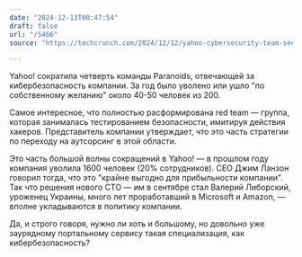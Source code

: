 ```yaml
---
date: "2024-12-13T00:47:54"
draft: false
url: "/5466"
source: "https://techcrunch.com/2024/12/12/yahoo-cybersecurity-team-sees-layoffs-outsourcing-of-red-team-under-new-cto/"

---
```


Yahoo! сократила четверть команды Paranoids, отвечающей за кибербезопасность компании. За год было уволено или ушло "по собственному желанию" около 40-50 человек из 200.

Самое интересное, что полностью расформирована red team — группа, которая занималась тестированием безопасности, имитируя действия хакеров. Представитель компании утверждает, что это часть стратегии по переходу на аутсорсинг в этой области.

Это часть большой волны сокращений в Yahoo! — в прошлом году компания уволила 1600 человек (20% сотрудников). CEO Джим Ланзон говорил тогда, что это "крайне выгодно для прибыльности компании". Так что решения нового CTO — им в сентябре стал Валерий Либорский, уроженец Украины, много лет проработавший в Microsoft и Amazon, — вполне укладываются в политику компании. 

Да, и строго говоря, нужно ли хоть и большому, но довольно уже заурядному портальному сервису такая специализация, как кибербезопасность?
